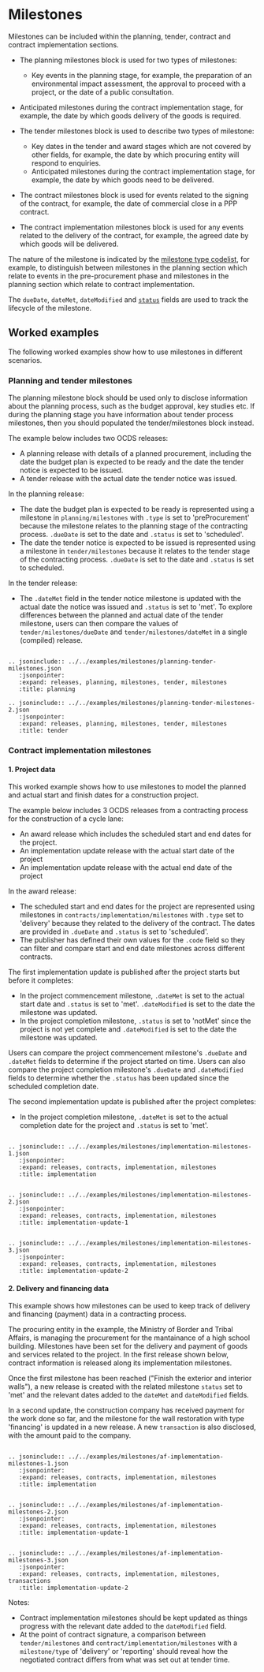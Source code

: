 # Milestones

Milestones can be included within the planning, tender, contract and contract implementation sections. 

* The planning milestones block is used for two types of milestones:
  * Key events in the planning stage, for example, the preparation of an environmental impact assessment, the approval to proceed with a project, or the date of a public consultation. 
 * Anticipated milestones during the contract implementation stage, for example, the date by which goods delivery of the goods is required.

* The tender milestones block is used to describe two types of milestone:
  * Key dates in the tender and award stages which are not covered by other fields, for example, the date by which procuring entity will respond to enquiries.
  * Anticipated milestones during the contract implementation stage, for example, the date by which goods need to be delivered.

* The contract milestones block is used for events related to the signing of the contract, for example, the date of commercial close in a PPP contract.

* The contract implementation milestones block is used for any events related to the delivery of the contract, for example, the agreed date by which goods will be delivered.

The nature of the milestone is indicated by the [milestone type codelist](../../../schema/codelists#milestone-type), for example, to distinguish between milestones in the planning section which relate to events in the pre-procurement phase and milestones in the planning section which relate to contract implementation.

The `dueDate`, `dateMet`, `dateModified` and [`status`](../../../schema/codelists/#milestone-status) fields are used to track the lifecycle of the milestone.

## Worked examples

The following worked examples show how to use milestones in different scenarios.

### Planning and tender milestones

The planning milestone block should be used only to disclose information about the planning process, such as the 
budget approval, key studies etc. If during the planning stage you have information about tender process milestones, then you
should populated the tender/milestones block instead.

The example below includes two OCDS releases:

* A planning release with details of a planned procurement, including the date the budget plan is expected to be ready and the date the tender notice is expected to be issued.
* A tender release with the actual date the tender notice was issued.

In the planning release:

* The date the budget plan is expected to be ready is represented using a milestone in `planning/milestones` with `.type` is set to 'preProcurement' because the milestone relates to the planning stage of the contracting process. `.dueDate` is set to the date and `.status` is set to 'scheduled'.
* The date the tender notice is expected to be issued is represented using a milestone in `tender/milestones` because it relates to the tender stage of the contracting process. `.dueDate` is set to the date and `.status` is set to scheduled.

In the tender release:

* The `.dateMet` field in the tender notice milestone is updated with the actual date the notice was issued and `.status` is set to 'met'.
To explore differences between the planned and actual date of the tender milestone, users can then compare the values of `tender/milestones/dueDate` and `tender/milestones/dateMet` in a single (compiled) release.

```eval_rst

.. jsoninclude:: ../../examples/milestones/planning-tender-milestones.json
   :jsonpointer: 
   :expand: releases, planning, milestones, tender, milestones
   :title: planning

.. jsoninclude:: ../../examples/milestones/planning-tender-milestones-2.json
   :jsonpointer: 
   :expand: releases, planning, milestones, tender, milestones
   :title: tender

```

### Contract implementation milestones

#### 1. Project data

This worked example shows how to use milestones to model the planned and actual start and finish dates for a construction project.

The example below includes 3 OCDS releases from a contracting process for the construction of a cycle lane:

* An award release which includes the scheduled start and end dates for the project.
* An implementation update release with the actual start date of the project
* An implementation update release with the actual end date of the project

In the award release:

* The scheduled start and end dates for the project are represented using milestones in `contracts/implementation/milestones` with `.type` set to 'delivery' because they related to the delivery of the contract. The dates are provided in `.dueDate` and `.status` is set to 'scheduled'.
* The publisher has defined their own values for the `.code` field so they can filter and compare start and end date milestones across different contracts.

The first implementation update is published after the project starts but before it completes:

* In the project commencement milestone, `.dateMet` is set to the actual start date and `.status` is set to 'met'. `.dateModified` is set to the date the milestone was updated.
* In the project completion milestone, `.status` is set to 'notMet' since the project is not yet complete and `.dateModified` is set to the date the milestone was updated.

Users can compare the project commencement milestone's `.dueDate` and `.dateMet` fields to determine if the project started on time. Users can also compare the project completion milestone's `.dueDate` and `.dateModified` fields to determine whether the `.status` has been updated since the scheduled completion date.

The second implementation update is published after the project completes:

* In the project completion milestone, `.dateMet` is set to the actual completion date for the project and `.status` is set to 'met'.

```eval_rst

.. jsoninclude:: ../../examples/milestones/implementation-milestones-1.json
   :jsonpointer: 
   :expand: releases, contracts, implementation, milestones
   :title: implementation

```

```eval_rst

.. jsoninclude:: ../../examples/milestones/implementation-milestones-2.json
   :jsonpointer: 
   :expand: releases, contracts, implementation, milestones
   :title: implementation-update-1

```

```eval_rst

.. jsoninclude:: ../../examples/milestones/implementation-milestones-3.json
   :jsonpointer: 
   :expand: releases, contracts, implementation, milestones
   :title: implementation-update-2

```

#### 2. Delivery and financing data

This example shows how milestones can be used to keep track of delivery and financing (payment) data in a contracting process.

The procuring entity in the example, the Ministry of Border and Tribal Affairs,
is managing the procurement for the mantainance of a high school building.
Milestones have been set for the delivery and payment of goods and services
related to the project. In the first release shown below, contract information
is released along its implementation milestones.

Once the first milestone has been reached ("Finish the exterior and interior walls"), a new release is created with  the related milestone `status` set to 'met' and the relevant dates added to the `dateMet` and `dateModified` fields.

In a second update, the construction company has received payment for the work done so far, and the milestone for the wall restoration with type 'financing' is updated in a new release. 
A new `transaction` is also disclosed, with the amount paid to the company.

```eval_rst

.. jsoninclude:: ../../examples/milestones/af-implementation-milestones-1.json
   :jsonpointer: 
   :expand: releases, contracts, implementation, milestones
   :title: implementation

```

```eval_rst

.. jsoninclude:: ../../examples/milestones/af-implementation-milestones-2.json
   :jsonpointer: 
   :expand: releases, contracts, implementation, milestones
   :title: implementation-update-1

```

```eval_rst

.. jsoninclude:: ../../examples/milestones/af-implementation-milestones-3.json
   :jsonpointer: 
   :expand: releases, contracts, implementation, milestones, transactions
   :title: implementation-update-2

```

Notes:

* Contract implementation milestones should be kept updated as things progress with the relevant date added to the `dateModified` field.
* At the point of contract signature, a comparison between `tender/milestones` and `contract/implementation/milestones` 
with a `milestone/type` of 'delivery' or 'reporting' should reveal how the negotiated contract differs from what was set out at tender time.
